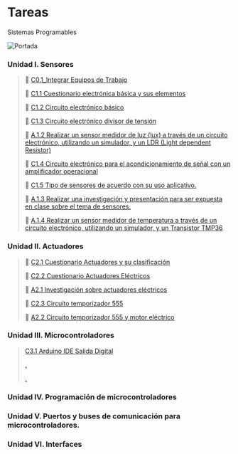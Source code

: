 # Tareas
Sistemas Programables

![Portada](https://github.com/ShaaronPR/Tareas/blob/main/img/Picture1%20-%20Copy.png)


### Unidad I. Sensores
> :page_with_curl: [C0.1_Integrar Equipos de Trabajo](https://github.com/ShaaronPR/Sistemas-Programables/blob/main/C0.1_TituloActividad_NombreAlumno.md)
> 
> :page_with_curl: [C1.1 Cuestionario electrónica básica y sus elementos](https://github.com/ShaaronPR/Tareas/blob/main/blog/C1.1_Cuestionario_electr%C3%B3nica_b%C3%A1sica_y_sus_elementos-Porras_Rangel_Shaaron.md)
> 
> :page_with_curl: [C1.2 Circuito electrónico básico](https://github.com/ShaaronPR/Tareas/blob/main/blog/C1.2_Circuito_electr%C3%B3nico_b%C3%A1sico-Porras_Rangel_Shaaron.md)
> 
> :page_with_curl: [C1.3 Circuito electrónico divisor de tensión](https://github.com/ShaaronPR/Tareas/blob/main/blog/C1.3_Circuito_electr%C3%B3nico_divisor_de_tensi%C3%B3n_ShaaronPorras.md)
> 
> 📖 [A.1.2 Realizar un sensor medidor de luz (lux) a través de un circuito electrónico, utilizando un simulador, y un LDR (Light dependent Resistor)](https://github.com/ShaaronPR/Tareas/blob/main/docs/A1.2_ShaaronPorras_Sistematicos.md)
> 
> :page_with_curl: [C1.4 Circuito electrónico para el acondicionamiento de señal con un amplificador operacional](https://github.com/ShaaronPR/Tareas/blob/main/blog/C1.4_Circuito_electr%C3%B3nico_para_el_acondicionamiento_de_se%C3%B1al_con_un_amplificador_operacional_ShaaronPorras.md)
>
> :page_with_curl: [C1.5 Tipo de sensores de acuerdo con su uso aplicativo.](https://github.com/ShaaronPR/Tareas/blob/main/blog/C1.5_Tipo_de_sensores_de_acuerdo_con_su_uso_aplicativo_ShaaronPorras.md)
> 
> 📖 [A.1.3  Realizar una investigación y presentación para ser expuesta en clase sobre el tema de sensores.](https://github.com/ShaaronPR/Sistemas-Programables/blob/main/A1.3_NombreApellido_Sistematicos.md)
> 
> 📖 [A.1.4 Realizar un sensor medidor de temperatura a través de un circuito electrónico, utilizando un simulador, y un Transistor TMP36](https://github.com/ShaaronPR/Sistemas-Programables/blob/main/A1.4_NombreApellido_Sistematicos.md)
> 

### Unidad II. Actuadores
> 📑 [C2.1 Cuestionario Actuadores y su clasificación](https://github.com/ShaaronPR/Tareas/blob/main/blog/C2.1_Cuestionario_Actuadores_y_su_clasificaci%C3%B3n-ShaaronPorras.md)
> 
> 📑 [C2.2 Cuestionario Actuadores Eléctricos](https://github.com/ShaaronPR/Tareas/blob/main/blog/C2.2_Cuestionario_Actuadores_El%C3%A9ctricos-ShaaronPorras.md)
> 
> 📖 [A2.1 Investigación sobre actuadores eléctricos](https://github.com/ShaaronPR/Sistemas-Programables/blob/main/A2.1_NombreApellido_Sistematicos.md) 
> 
> 📑 [C2.3 Circuito temporizador 555](https://github.com/ShaaronPR/Tareas/blob/main/blog/C2.3_Circuito_temporizador_555-ShaaronPorras.md)
> 
> 📖 [A2.2 Circuito temporizador 555 y motor eléctrico](http://github.com/ShaaronPR/Sistemas-Programables/blob/main/A2.2_NombreApellido_Sistematicos.md)
> 

### Unidad III. Microcontroladores
>
> [C3.1 Arduino IDE Salida Digital](https://github.com/ShaaronPR/Tareas/blob/main/blog/C3.1_Arduino_IDE_Salida_Digital.md)
>
> [.]()
>
> [.]()
> 

### Unidad IV. Programación de microcontroladores

### Unidad V. Puertos y buses de comunicación para microcontroladores.

### Unidad VI. Interfaces
